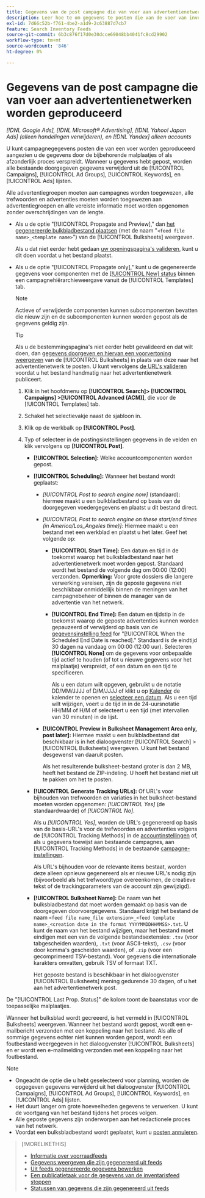 ```yaml
---
title: Gegevens van de post campagne die van voer aan advertentienetwerken worden geproduceerd
description: Leer hoe te om gegevens te posten die van de voer van inventarisgegevens aan advertentienetwerken worden geproduceerd.
exl-id: 7d66c52b-f761-4be2-a1d9-2c63887d7cb7
feature: Search Inventory Feeds
source-git-commit: 6b3c876f17d0e30dcce69048bb4041fc8cd29902
workflow-type: tm+mt
source-wordcount: '846'
ht-degree: 0%

---
```


# Gegevens van de post campagne die van voer aan advertentienetwerken worden geproduceerd

*[!DNL Google Ads], [!DNL Microsoft® Advertising], [!DNL Yahoo! Japan Ads] (alleen handelingen verwijderen), en [!DNL Yandex] alleen accounts*

U kunt campagnegegevens posten die van een voer worden geproduceerd aangezien u de gegevens door de bijbehorende malplaatjes of als afzonderlijk proces verspreidt. Wanneer u gegevens hebt gepost, worden alle bestaande doorgegeven gegevens verwijderd uit de [!UICONTROL Campaigns], [!UICONTROL Ad Groups], [!UICONTROL Keywords], en [!UICONTROL Ads] lijsten.

Alle advertentiegroepen moeten aan campagnes worden toegewezen, alle trefwoorden en advertenties moeten worden toegewezen aan advertentiegroepen en alle vereiste informatie moet worden opgenomen zonder overschrijdingen van de lengte.

* Als u de optie &quot;[!UICONTROL Propagate and Preview],&quot; dan [het gegenereerde bulkbladbestand plaatsen](/help/search-social-commerce/campaign-management/bulksheets/bulksheet-post.md) (met de naam &quot;`<feed file name>_<template name>`&quot;) van de [!UICONTROL Bulksheets] weergeven.

  Als u dat niet eerder hebt gedaan [uw openingspagina&#39;s valideren](/help/search-social-commerce/campaign-management/bulksheets/bulksheet-validate-landing-pages.md), kunt u dit doen voordat u het bestand plaatst.

* Als u de optie &quot;[!UICONTROL Propagate only],&quot; kunt u de gegenereerde gegevens voor componenten met de [[!UICONTROL New] status](propagated-data-status.md) binnen een campagnehiërarchieweergave vanuit de [!UICONTROL Templates] tab.

  >[!NOTE]
  >
  >Actieve of verwijderde componenten kunnen subcomponenten bevatten die nieuw zijn en de subcomponenten kunnen worden gepost als de gegevens geldig zijn.

  >[!TIP]
  >
  >Als u de bestemmingspagina&#39;s niet eerder hebt gevalideerd en dat wilt doen, dan [gegevens doorgeven en hiervan een voorvertoning weergeven](feed-data-propagate.md) van de [!UICONTROL Bulksheets] in plaats van deze naar het advertentienetwerk te posten. U kunt vervolgens [de URL&#39;s valideren](/help/search-social-commerce/campaign-management/bulksheets/bulksheet-validate-landing-pages.md) voordat u het bestand handmatig naar het advertentienetwerk publiceert.

   1. Klik in het hoofdmenu op **[!UICONTROL Search]> [!UICONTROL Campaigns] >[!UICONTROL Advanced (ACM)]**, die voor de [!UICONTROL Templates] tab.

   1. Schakel het selectievakje naast de sjabloon in.

   1. Klik op de werkbalk op **[!UICONTROL Post]**.

   1. Typ of selecteer in de postingsinstellingen gegevens in de velden en klik vervolgens op **[!UICONTROL Post]**.

      * **[!UICONTROL Selection]:** Welke accountcomponenten worden gepost.

      * **[!UICONTROL Scheduling]:** Wanneer het bestand wordt geplaatst:

         * *[!UICONTROL Post to search engine now]* (standaard): hiermee maakt u een bulkbladbestand op basis van de doorgegeven voedergegevens en plaatst u dit bestand direct.

         * *[!UICONTROL Post to search engine on these start/end times (in America/Los_Angeles time)]:* Hiermee maakt u een bestand met een werkblad en plaatst u het later. Geef het volgende op:

            * **[!UICONTROL Start Time]:** Een datum en tijd in de toekomst waarop het bulksbladbestand naar het advertentienetwerk moet worden gepost. Standaard wordt het bestand de volgende dag om 00:00 (12:00) verzonden. **Opmerking:** Voor grote dossiers die langere verwerking vereisen, zijn de geposte gegevens niet beschikbaar onmiddellijk binnen de meningen van het campagnebeheer of binnen de manager van de advertentie van het netwerk.

            * **[!UICONTROL End Time]:** Een datum en tijdstip in de toekomst waarop de geposte advertenties kunnen worden gepauzeerd of verwijderd op basis van de [gegevensinstelling feed](feed-settings-manage.md#feed-data-settings) for &quot;[!UICONTROL When the Scheduled End Date is reached].&quot; Standaard is de eindtijd 30 dagen na vandaag om 00:00 (12:00 uur). Selecteren **[!UICONTROL None]** om de gegevens voor onbepaalde tijd actief te houden (of tot u nieuwe gegevens voor het malplaatje) verspreidt, of een datum en een tijd te specificeren.

              Als u een datum wilt opgeven, gebruikt u de notatie DD/MM/JJJJ of D/M/JJJJ of klikt u op [Kalender](/help/search-social-commerce/assets/calendar.png "Kalender") de kalender te openen en [selecteer een datum](/help/search-social-commerce/common-tasks/navigation-editing-selection/calendar.md). Als u een tijd wilt wijzigen, voert u de tijd in in de 24-uursnotatie HH/MM of H/M of selecteert u een tijd (met intervallen van 30 minuten) in de lijst.

         * **[!UICONTROL Preview in Bulksheet Management Area only, post later]:** Hiermee maakt u een bulkbladbestand dat beschikbaar is in het dialoogvenster [!UICONTROL Search] > [!UICONTROL Bulksheets] weergeven. U kunt het bestand desgewenst van daaruit posten.

           Als het resulterende bulksheet-bestand groter is dan 2 MB, heeft het bestand de ZIP-indeling. U hoeft het bestand niet uit te pakken om het te posten.

      * **[!UICONTROL Generate Tracking URLs]:** Of URL&#39;s voor bijhouden van trefwoorden en variaties in het bulksheet-bestand moeten worden opgenomen: *[!UICONTROL Yes]* (de standaardwaarde) of *[!UICONTROL No]*.

        Als u *[!UICONTROL Yes]*, worden de URL&#39;s gegenereerd op basis van de basis-URL&#39;s voor de trefwoorden en advertenties volgens de [!UICONTROL Tracking Methods] in de [accountinstellingen](/help/search-social-commerce/campaign-management/accounts/ad-network-account-manage.md) of, als u gegevens toewijst aan bestaande campagnes, aan [!UICONTROL Tracking Methods] in de bestaande [campagne-instellingen](/help/search-social-commerce/campaign-management/campaigns/campaign-manage.md).

        Als URL&#39;s bijhouden voor de relevante items bestaat, worden deze alleen opnieuw gegenereerd als er nieuwe URL&#39;s nodig zijn (bijvoorbeeld als het trefwoordtype overeenkomen, de creatieve tekst of de trackingparameters van de account zijn gewijzigd).

      * **[!UICONTROL Bulksheet Name]:** De naam van het bulksbladbestand dat moet worden gemaakt op basis van de doorgegeven doorvoergegevens. Standaard krijgt het bestand de naam `<feed file name_file extension>_<feed template name>_<creation date in the format YYYYMMDDHHMMSS>.txt`. U kunt de naam van het bestand wijzigen, maar het bestand moet eindigen met een van de volgende bestandsextensies: `.tsv` (voor tabgescheiden waarden), `.txt` (voor ASCII-tekst), `.csv` (voor door komma&#39;s gescheiden waarden), of `.zip` (voor een gecomprimeerd TSV-bestand). Voor gegevens die internationale karakters omvatten, gebruik TSV of formaat TXT.

        Het geposte bestand is beschikbaar in het dialoogvenster [!UICONTROL Bulksheets] mening gedurende 30 dagen, of u het aan het advertentienetwerk post.

De &quot;[!UICONTROL Last Prop. Status]&quot; de kolom toont de baanstatus voor de toepasselijke malplaatjes.

Wanneer het bulksblad wordt gecreeerd, is het vermeld in [!UICONTROL Bulksheets] weergeven. Wanneer het bestand wordt gepost, wordt een e-mailbericht verzonden met een koppeling naar het bestand. Als alle of sommige gegevens echter niet kunnen worden gepost, wordt een foutbestand weergegeven in het dialoogvenster [!UICONTROL Bulksheets] en er wordt een e-mailmelding verzonden met een koppeling naar het foutbestand.

>[!NOTE]
>
>* Ongeacht de optie die u hebt geselecteerd voor planning, worden de opgegeven gegevens verwijderd uit het dialoogvenster [!UICONTROL Campaigns], [!UICONTROL Ad Groups], [!UICONTROL Keywords], en [!UICONTROL Ads] lijsten.
>* Het duurt langer om grote hoeveelheden gegevens te verwerken. U kunt de voortgang van het bestand tijdens het proces volgen.
>* Alle geposte gegevens zijn onderworpen aan het redactionele proces van het netwerk.
>* Voordat een bulksbladbestand wordt geplaatst, kunt u [posten annuleren](/help/search-social-commerce/campaign-management/bulksheets/bulksheet-stop-job.md).

>[!MORELIKETHIS]
>
>* [Informatie over voorraadfeeds](inventory-feeds-about.md)
>* [Gegevens weergeven die zijn gegenereerd uit feeds](propagated-data-view.md)
>* [Uit feeds gegenereerde gegevens bewerken](propagated-data-edit.md)
>* [Een publicatietaak voor de gegevens van de inventarisfeed stoppen](stop-job.md)
>* [Statussen van gegevens die zijn gegenereerd uit feeds](propagated-data-status.md)
